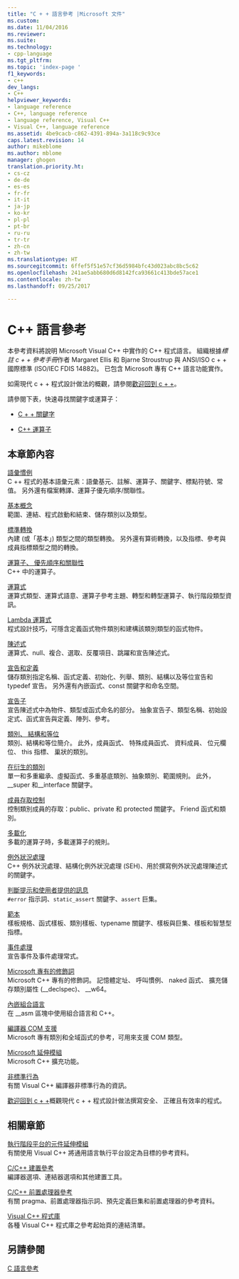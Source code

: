 ```yaml
---
title: "C + + 語言參考 |Microsoft 文件"
ms.custom: 
ms.date: 11/04/2016
ms.reviewer: 
ms.suite: 
ms.technology:
- cpp-language
ms.tgt_pltfrm: 
ms.topic: 'index-page '
f1_keywords:
- c++
dev_langs:
- C++
helpviewer_keywords:
- language reference
- C++, language reference
- language reference, Visual C++
- Visual C++, language reference
ms.assetid: 4be9cacb-c862-4391-894a-3a118c9c93ce
caps.latest.revision: 14
author: mikeblome
ms.author: mblome
manager: ghogen
translation.priority.ht:
- cs-cz
- de-de
- es-es
- fr-fr
- it-it
- ja-jp
- ko-kr
- pl-pl
- pt-br
- ru-ru
- tr-tr
- zh-cn
- zh-tw
ms.translationtype: HT
ms.sourcegitcommit: 6ffef5f51e57cf36d5984bfc43d023abc8bc5c62
ms.openlocfilehash: 241ae5abb680d6d8142fca93661c413bde57ace1
ms.contentlocale: zh-tw
ms.lasthandoff: 09/25/2017

---
```

# <a name="c-language-reference"></a>C++ 語言參考
本參考資料將說明 Microsoft Visual C++ 中實作的 C++ 程式語言。 組織根據*標註 c + + 參考手冊*作者 Margaret Ellis 和 Bjarne Stroustrup 與 ANSI/ISO c + + 國際標準 (ISO/IEC FDIS 14882)。 已包含 Microsoft 專有 C++ 語言功能實作。  

如需現代 c + + 程式設計做法的概觀，請參閱[歡迎回到 c + +](welcome-back-to-cpp-modern-cpp.md)。
  
 請參閱下表，快速尋找關鍵字或運算子：  
  
-   [C + + 關鍵字](../cpp/keywords-cpp.md)  
  
-   [C++ 運算子](../cpp/cpp-built-in-operators-precedence-and-associativity.md)  
  
## <a name="in-this-section"></a>本章節內容  

 [語彙慣例](../cpp/lexical-conventions.md)  
 C ++ 程式的基本語彙元素：語彙基元、註解、運算子、關鍵字、標點符號、常值。 另外還有檔案轉譯、運算子優先順序/關聯性。  
  
 [基本概念](../cpp/basic-concepts-cpp.md)  
 範圍、連結、程式啟動和結束、儲存類別以及類型。  
  
 [標準轉換](../cpp/standard-conversions.md)  
 內建 (或「基本」) 類型之間的類型轉換。 另外還有算術轉換，以及指標、參考與成員指標類型之間的轉換。  
  
 [運算子、 優先順序和關聯性](../cpp/cpp-built-in-operators-precedence-and-associativity.md)  
 C++ 中的運算子。  
  
 [運算式](../cpp/expressions-cpp.md)  
 運算式類型、運算式語意、運算子參考主題、轉型和轉型運算子、執行階段類型資訊。  
  
 [Lambda 運算式](../cpp/lambda-expressions-in-cpp.md)  
 程式設計技巧，可隱含定義函式物件類別和建構該類別類型的函式物件。  
  
 [陳述式](../cpp/statements-cpp.md)  
 運算式、null、複合、選取、反覆項目、跳躍和宣告陳述式。  
  
 [宣告和定義](declarations-and-definitions-cpp.md)  
 儲存類別指定名稱、函式定義、初始化、列舉、類別、結構以及等位宣告和 typedef 宣告。 另外還有內嵌函式、const 關鍵字和命名空間。  
  
 [宣告子](http://msdn.microsoft.com/en-us/8a7b9b51-92bd-4ac0-b3fe-0c4abe771838)  
 宣告陳述式中為物件、類型或函式命名的部分。 抽象宣告子、類型名稱、初始設定式、函式宣告與定義、陣列、參考。  
  
 [類別、 結構和等位](../cpp/classes-and-structs-cpp.md)  
 類別、結構和等位簡介。 此外，成員函式、 特殊成員函式、 資料成員、 位元欄位、 this 指標、 巢狀的類別。  
  
 [在衍生的類別](../cpp/inheritance-cpp.md)  
 單一和多重繼承、虛擬函式、多重基底類別、抽象類別、範圍規則。 此外，__super 和\__interface 關鍵字。  
  
 [成員存取控制](../cpp/member-access-control-cpp.md)  
 控制類別成員的存取：public、private 和 protected 關鍵字。 Friend 函式和類別。  
  
 [多載化](operator-overloading.md)  
 多載的運算子時，多載運算子的規則。  
  
 [例外狀況處理](../cpp/exception-handling-in-visual-cpp.md)  
 C++ 例外狀況處理、結構化例外狀況處理 (SEH)、用於撰寫例外狀況處理陳述式的關鍵字。  
  
 [判斷提示和使用者提供的訊息](../cpp/assertion-and-user-supplied-messages-cpp.md)  
 `#error` 指示詞、`static_assert` 關鍵字、`assert` 巨集。  
  
 [範本](../cpp/templates-cpp.md)  
 樣板規格、函式樣板、類別樣板、typename 關鍵字、樣板與巨集、樣板和智慧型指標。  
  
 [事件處理](../cpp/event-handling.md)  
 宣告事件及事件處理常式。  
  
 [Microsoft 專有的修飾詞](../cpp/microsoft-specific-modifiers.md)  
 Microsoft C++ 專有的修飾詞。 記憶體定址、 呼叫慣例、 naked 函式、 擴充儲存類別屬性 (__declspec)、 \__w64。  
  
 [內嵌組合語言](../assembler/inline/inline-assembler.md)  
 在 __asm 區塊中使用組合語言和 C++。  
  
 [編譯器 COM 支援](../cpp/compiler-com-support.md)  
 Microsoft 專有類別和全域函式的參考，可用來支援 COM 類型。  
  
 [Microsoft 延伸模組](../cpp/microsoft-extensions.md)  
 Microsoft C++ 擴充功能。  
  
 [非標準行為](../cpp/nonstandard-behavior.md)  
 有關 Visual C++ 編譯器非標準行為的資訊。  

 [歡迎回到 c + +](welcome-back-to-cpp-modern-cpp.md)概觀現代 c + + 程式設計做法撰寫安全、 正確且有效率的程式。
  
## <a name="related-sections"></a>相關章節  
 [執行階段平台的元件延伸模組](../windows/component-extensions-for-runtime-platforms.md)  
 有關使用 Visual C++ 將通用語言執行平台設定為目標的參考資料。  
  
 [C/C++ 建置參考](../build/reference/c-cpp-building-reference.md)  
 編譯器選項、連結器選項和其他建置工具。  
  
 [C/C++ 前置處理器參考](../preprocessor/c-cpp-preprocessor-reference.md)  
 有關 pragma、前置處理器指示詞、預先定義巨集和前置處理器的參考資料。  
  
 [Visual C++ 程式庫](../standard-library/cpp-standard-library-reference.md)  
 各種 Visual C++ 程式庫之參考起始頁的連結清單。  
  
## <a name="see-also"></a>另請參閱  
 [C 語言參考](../c-language/c-language-reference.md)
